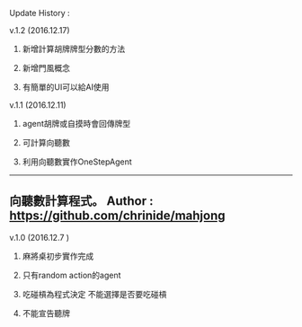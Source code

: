 Update History :

v.1.2 (2016.12.17)

1. 新增計算胡牌牌型分數的方法

2. 新增門風概念

3. 有簡單的UI可以給AI使用

v.1.1 (2016.12.11)

1. agent胡牌或自摸時會回傳牌型

2. 可計算向聽數

3. 利用向聽數實作OneStepAgent
--------------------------------------
向聽數計算程式。
Author : https://github.com/chrinide/mahjong
--------------------------------------

v.1.0 (2016.12.7 )

1. 麻將桌初步實作完成

2. 只有random action的agent

3. 吃碰槓為程式決定  不能選擇是否要吃碰槓

4. 不能宣告聽牌
